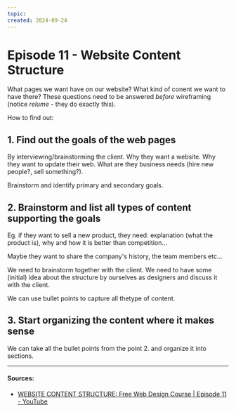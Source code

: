 ```yaml
---
topic: 
created: 2024-09-24
---
```


# Episode 11 - Website Content Structure

What pages we want have on our website? What kind of conent we want to have there?
These questions need to be answered *before* wireframing (notice *relume* - they do exactly this).

How to find out:

## 1. Find out the goals of the web pages

By interviewing/brainstorming the client. Why they want a website. Why they want to update their web. What are they business needs (hire new people?, sell something?).

Brainstorm and identify primary and secondary goals.

## 2.  Brainstorm and list all types of content supporting the goals

Eg. if they want to sell a new product, they need: explanation (what the product  is), why and how it is better than competition...

Maybe they want to share the company's history, the team members etc...

We need to brainstorm together with the client. We need to have some (initial) idea about the structure by ourselves as designers and discuss it with the client.

We can use bullet points to capture all thetype of content.

## 3. Start organizing the content where it makes sense

 We can take all the bullet points from the point 2. and organize it
 into sections.

___

#### Sources:
- [WEBSITE CONTENT STRUCTURE: Free Web Design Course | Episode 11 - YouTube](https://www.youtube.com/watch?v=8A6MxYNooYA&list=PLXC_gcsKLD6n7p6tHPBxsKjN5hA_quaPI&index=12)
